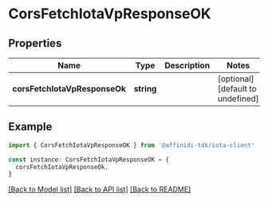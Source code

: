 # CorsFetchIotaVpResponseOK

## Properties

| Name                          | Type       | Description | Notes                             |
| ----------------------------- | ---------- | ----------- | --------------------------------- |
| **corsFetchIotaVpResponseOk** | **string** |             | [optional] [default to undefined] |

## Example

```typescript
import { CorsFetchIotaVpResponseOK } from '@affinidi-tdk/iota-client'

const instance: CorsFetchIotaVpResponseOK = {
  corsFetchIotaVpResponseOk,
}
```

[[Back to Model list]](../README.md#documentation-for-models) [[Back to API list]](../README.md#documentation-for-api-endpoints) [[Back to README]](../README.md)
